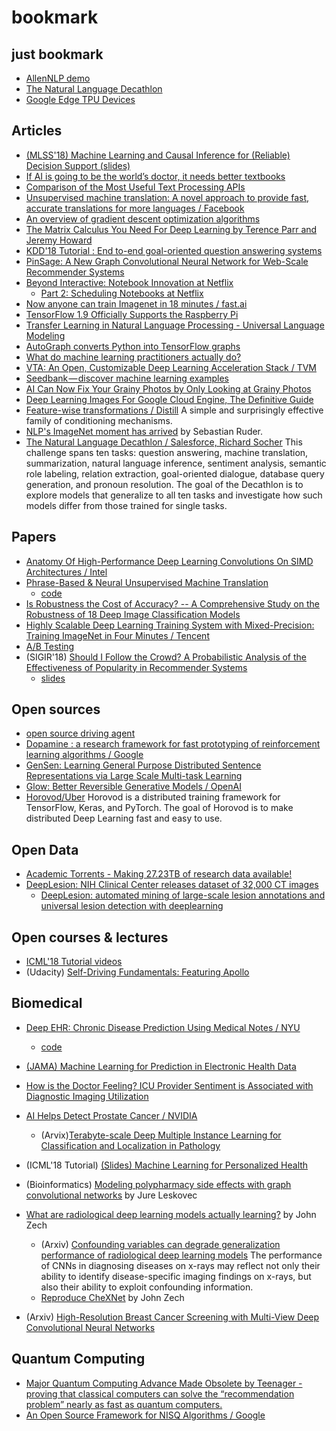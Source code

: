 # bookmark

## just bookmark

- [AllenNLP demo](http://demo.allennlp.org/machine-comprehension)
- [The Natural Language Decathlon](http://decanlp.com/)
- [Google Edge TPU Devices](https://aiyprojects.withgoogle.com/edge-tpu)


## Articles
- [(MLSS'18) Machine  Learning  and  Causal  Inference  for  (Reliable)  Decision  Support (slides)](https://www.dropbox.com/s/m233izdg1mzbee2/MLSS-18_final.pdf?dl=0)
- [If AI is going to be the world’s doctor, it needs better textbooks](https://qz.com/1367177/if-ai-is-going-to-be-the-worlds-doctor-it-needs-better-textbooks/)
- [Comparison of the Most Useful Text Processing APIs](https://activewizards.com/blog/comparison-of-the-most-useful-text-processing-apis/)
- [Unsupervised machine translation: A novel approach to provide fast, accurate translations for more languages / Facebook](https://code.fb.com/ai-research/unsupervised-machine-translation-a-novel-approach-to-provide-fast-accurate-translations-for-more-languages/)
- [An overview of gradient descent optimization algorithms](http://ruder.io/optimizing-gradient-descent/)
- [The Matrix Calculus You Need For Deep Learning by Terence Parr and Jeremy Howard](http://explained.ai/matrix-calculus/index.html)
- [KDD'18 Tutorial : End to-end goal-oriented question answering systems](https://www.slideshare.net/QiHe2/kdd-2018-tutorial-end-toend-goaloriented-question-answering-systems-110817295)
- [PinSage: A New Graph Convolutional Neural Network for Web-Scale Recommender Systems](https://medium.com/@Pinterest_Engineering/pinsage-a-new-graph-convolutional-neural-network-for-web-scale-recommender-systems-88795a107f48)
- [Beyond Interactive: Notebook Innovation at Netflix](https://medium.com/@NetflixTechBlog/notebook-innovation-591ee3221233)
  - [Part 2: Scheduling Notebooks at Netflix](https://medium.com/netflix-techblog/scheduling-notebooks-348e6c14cfd6)
- [Now anyone can train Imagenet in 18 minutes / fast.ai](http://www.fast.ai/2018/08/10/fastai-diu-imagenet/)
- [TensorFlow 1.9 Officially Supports the Raspberry Pi](https://medium.com/tensorflow/tensorflow-1-9-officially-supports-the-raspberry-pi-b91669b0aa0?linkId=55070050)
- [Transfer Learning in Natural Language Processing - Universal Language Modeling](https://software.intel.com/en-us/articles/transfer-learning-in-natural-language-processing)
- [AutoGraph converts Python into TensorFlow graphs](https://medium.com/tensorflow/autograph-converts-python-into-tensorflow-graphs-b2a871f87ec7)
- [What do machine learning practitioners actually do?](http://www.fast.ai/2018/07/12/auto-ml-1/)
- [VTA: An Open, Customizable Deep Learning Acceleration Stack / TVM](https://tvm.ai/2018/07/12/vta-release-announcement.html)
- [Seedbank — discover machine learning examples](https://medium.com/tensorflow/seedbank-discover-machine-learning-examples-2ff894542b57?linkId=54191031)
- [AI Can Now Fix Your Grainy Photos by Only Looking at Grainy Photos](https://news.developer.nvidia.com/ai-can-now-fix-your-grainy-photos-by-only-looking-at-grainy-photos)
- [Deep Learning Images For Google Cloud Engine, The Definitive Guide](https://blog.kovalevskyi.com/deep-learning-images-for-google-cloud-engine-the-definitive-guide-bc74f5fb02bc)
- [Feature-wise transformations / Distill](https://distill.pub/2018/feature-wise-transformations/) A simple and surprisingly effective family of conditioning mechanisms.
- [NLP's ImageNet moment has arrived](https://thegradient.pub/nlp-imagenet/) by Sebastian Ruder.
- [The Natural Language Decathlon / Salesforce, Richard Socher](https://einstein.ai/research/the-natural-language-decathlon) This challenge spans ten tasks: question answering, machine translation, summarization, natural language inference, sentiment analysis, semantic role labeling, relation extraction, goal-oriented dialogue, database query generation, and pronoun resolution. The goal of the Decathlon is to explore models that generalize to all ten tasks and investigate how such models differ from those trained for single tasks. 

## Papers

- [Anatomy Of High-Performance Deep Learning Convolutions On SIMD Architectures / Intel](https://arxiv.org/pdf/1808.05567.pdf)
- [Phrase-Based & Neural Unsupervised Machine Translation](https://arxiv.org/pdf/1804.07755.pdf)
  - [code](https://github.com/facebookresearch/UnsupervisedMT)
- [Is Robustness the Cost of Accuracy? -- A Comprehensive Study on the Robustness of 18 Deep Image Classification Models](https://arxiv.org/abs/1808.01688)
- [Highly Scalable Deep Learning Training System with Mixed-Precision: Training ImageNet in Four Minutes / Tencent](https://arxiv.org/abs/1807.11205)
- [A/B Testing](https://eduardomazevedo.github.io/papers/azevedo-et-al-ab.pdf)
- (SIGIR'18) [Should I Follow the Crowd? A Probabilistic Analysis of the Effectiveness of Popularity in Recommender Systems](http://ir.ii.uam.es/pubs/sigir2018.pdf)
  - [slides](https://www.slideshare.net/pcastells/should-i-follow-the-crowd-a-probabilistic-analysis-of-the-effectiveness-of-popularity-in-recommender-systems-105288595)


## Open sources
- [open source driving agent](https://github.com/commaai/openpilot)
- [Dopamine : a research framework for fast prototyping of reinforcement learning algorithms / Google](https://github.com/google/dopamine)
- [GenSen: Learning General Purpose Distributed Sentence Representations via Large Scale Multi-task Learning](https://github.com/Maluuba/gensen)
- [Glow: Better Reversible Generative Models / OpenAI](https://blog.openai.com/glow/)
- [Horovod/Uber](https://github.com/uber/horovod) Horovod is a distributed training framework for TensorFlow, Keras, and PyTorch. The goal of Horovod is to make distributed Deep Learning fast and easy to use.



## Open Data
- [Academic Torrents - Making 27.23TB of research data available!](http://academictorrents.com/)
- [DeepLesion: NIH Clinical Center releases dataset of 32,000 CT images](https://www.nih.gov/news-events/news-releases/nih-clinical-center-releases-dataset-32000-ct-images)
  - [DeepLesion: automated mining of large-scale lesion annotations and universal lesion detection with deeplearning](https://nihcc.app.box.com/v/DeepLesion/file/306049009356)



## Open courses & lectures

- [ICML'18 Tutorial videos](https://t.co/XtuIx9j6GD)
- (Udacity) [Self-Driving Fundamentals: Featuring Apollo](https://www.udacity.com/course/self-driving-car-fundamentals-featuring-apollo--ud0419)

## Biomedical

- [Deep EHR: Chronic Disease Prediction Using Medical Notes / NYU](https://arxiv.org/pdf/1808.04928.pdf)
  - [code](https://github.com/NYUMedML/DeepEHR)
- [(JAMA) Machine Learning for Prediction in Electronic Health Data](https://jamanetwork.com/journals/jamanetworkopen/fullarticle/2695072)
- [How is the Doctor Feeling? ICU Provider Sentiment is Associated with Diagnostic Imaging Utilization](http://ghassemi.xyz/static/documents/Ghassemi_EMBC_2018.pdf)

- [AI Helps Detect Prostate Cancer / NVIDIA](https://news.developer.nvidia.com/ai-helps-detect-prostate-cancer/?ncid=nv--46100)
  - (Arvix)[Terabyte-scale Deep Multiple Instance Learning
for Classification and Localization in Pathology](https://arxiv.org/pdf/1805.06983.pdf)

- (ICML'18 Tutorial) [(Slides) Machine Learning for Personalized Health](https://mlhealthtutorial.files.wordpress.com/2018/07/tutorial-ml-for-health1.pdf)

- (Bioinformatics) [Modeling polypharmacy side effects with graph convolutional networks](https://academic.oup.com/bioinformatics/article/34/13/i457/5045770) by Jure Leskovec

- [What are radiological deep learning models actually learning?](https://medium.com/@jrzech/what-are-radiological-deep-learning-models-actually-learning-f97a546c5b98) by John Zech
   - (Arxiv) [Confounding variables can degrade generalization performance of radiological deep learning models](https://arxiv.org/pdf/1807.00431.pdf)  The performance of CNNs in diagnosing diseases on x-rays may reflect not only their ability to identify disease-specific imaging findings on x-rays, but also their ability to exploit confounding information.
   - [Reproduce CheXNet](https://github.com/jrzech/reproduce-chexnet) by John Zech
- (Arxiv) [High-Resolution Breast Cancer Screening with Multi-View Deep Convolutional Neural Networks](https://arxiv.org/pdf/1703.07047.pdf) 


## Quantum Computing

- [Major Quantum Computing Advance Made Obsolete by Teenager - proving that classical computers can solve the “recommendation problem” nearly as fast as quantum computers.](https://www.quantamagazine.org/teenager-finds-classical-alternative-to-quantum-recommendation-algorithm-20180731/)
- [An Open Source Framework for NISQ Algorithms / Google](https://ai.googleblog.com/2018/07/announcing-cirq-open-source-framework.html)
